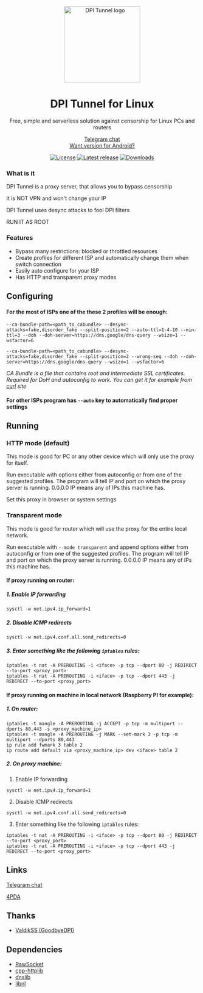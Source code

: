 <div align="center">
<img src="assets/logo.webp" alt="DPI Tunnel logo" width="200">
<br><h1>DPI Tunnel for Linux</h1>
Free, simple and serverless solution against censorship for Linux PCs and routers

<a href="https://t.me/DPITunnelOFFICIAL">Telegram chat</a>
<br>
<a href="https://github.com/nomoresat/DPITunnel-android">Want version for Android?</a>

<a href="https://github.com/txtsd/DPITunnel-cli/blob/master/LICENSE"><img src="https://img.shields.io/github/license/nomoresat/DPITunnel-cli?style=flat-square" alt="License"/></a>
<a href="https://github.com/txtsd/DPITunnel-cli/releases/latest"><img src="https://img.shields.io/github/v/release/nomoresat/DPITunnel-cli?style=flat-square" alt="Latest release"/></a>
<a href="https://github.com/txtsd/DPITunnel-cli/releases"><img src="https://img.shields.io/github/downloads/nomoresat/DPITunnel-cli/total?style=flat-square" alt="Downloads"/></a>
</div>

### What is it
DPI Tunnel is a proxy server, that allows you to bypass censorship

It is NOT VPN and won't change your IP

DPI Tunnel uses desync attacks to fool DPI filters

RUN IT AS ROOT

### Features
* Bypass many restrictions: blocked or throttled resources
* Create profiles for different ISP and automatically change them when switch connection
* Easily auto configure for your ISP
* Has HTTP and transparent proxy modes

## Configuring
#### For the most of ISPs one of the these 2 profiles will be enough:
```
--ca-bundle-path=<path_to_cabundle> --desync-attacks=fake,disorder_fake --split-position=2 --auto-ttl=1-4-10 --min-ttl=3 --doh --doh-server=https://dns.google/dns-query --wsize=1 --wsfactor=6
```
```
--ca-bundle-path=<path_to_cabundle> --desync-attacks=fake,disorder_fake --split-position=2 --wrong-seq --doh --doh-server=https://dns.google/dns-query --wsize=1 --wsfactor=6
```
*CA Bundle is a file that contains root and intermediate SSL certificates. Required for DoH and autoconfig to work. You can get it for example from [curl](https://curl.se/ca/cacert.pem) site*

#### For other ISPs program has ```--auto``` key to automatically find proper settings

## Running
### HTTP mode (default)
This mode is good for PC or any other device which will only use the proxy for itself.

Run executable with options either from autoconfig or from one of the suggested profiles. The program will tell IP and port on which the proxy server is running. 0.0.0.0 IP means any of IPs this machine has.

Set this proxy in browser or system settings

### Transparent mode
This mode is good for router which will use the proxy for the entire local network.

Run executable with ```--mode transparent``` and append options either from autoconfig or from one of the suggested profiles. The program will tell IP and port on which the proxy server is running. 0.0.0.0 IP means any of IPs this machine has.

#### If proxy running on router:
##### 1. Enable IP forwarding
```
sysctl -w net.ipv4.ip_forward=1
```
##### 2. Disable ICMP redirects
```
sysctl -w net.ipv4.conf.all.send_redirects=0
```
##### 3. Enter something like the following ```iptables``` rules:
```
iptables -t nat -A PREROUTING -i <iface> -p tcp --dport 80 -j REDIRECT --to-port <proxy_port>
iptables -t nat -A PREROUTING -i <iface> -p tcp --dport 443 -j REDIRECT --to-port <proxy_port>
```

#### If proxy running on machine in local network (Raspberry PI for example):
##### 1. On router:
```
iptables -t mangle -A PREROUTING -j ACCEPT -p tcp -m multiport --dports 80,443 -s <proxy_machine_ip>
iptables -t mangle -A PREROUTING -j MARK --set-mark 3 -p tcp -m multiport --dports 80,443
ip rule add fwmark 3 table 2
ip route add default via <proxy_machine_ip> dev <iface> table 2
```
##### 2. On proxy machine:
1. Enable IP forwarding
```
sysctl -w net.ipv4.ip_forward=1
```
2. Disable ICMP redirects
```
sysctl -w net.ipv4.conf.all.send_redirects=0
```
3. Enter something like the following ```iptables``` rules:
```
iptables -t nat -A PREROUTING -i <iface> -p tcp --dport 80 -j REDIRECT --to-port <proxy_port>
iptables -t nat -A PREROUTING -i <iface> -p tcp --dport 443 -j REDIRECT --to-port <proxy_port>
```

## Links
[Telegram chat](https://t.me/DPITunnelOFFICIAL)

[4PDA](https://4pda.to/forum/index.php?showtopic=1043778)

## Thanks
* [ValdikSS (GoodbyeDPI)](https://github.com/ValdikSS/GoodbyeDPI)

## Dependencies
* [RawSocket](https://github.com/chkpk/RawSocket)
* [cpp-httplib](https://github.com/yhirose/cpp-httplib)
* [dnslib](https://github.com/mnezerka/dnslib)
* [libnl](https://www.infradead.org/~tgr/libnl)
